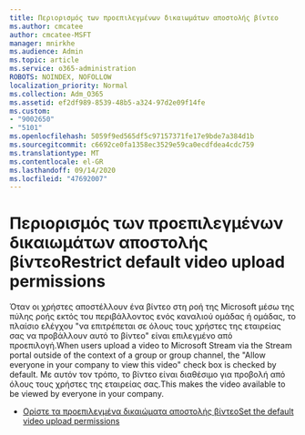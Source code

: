 ```yaml
---
title: Περιορισμός των προεπιλεγμένων δικαιωμάτων αποστολής βίντεο
ms.author: cmcatee
author: cmcatee-MSFT
manager: mnirkhe
ms.audience: Admin
ms.topic: article
ms.service: o365-administration
ROBOTS: NOINDEX, NOFOLLOW
localization_priority: Normal
ms.collection: Adm_O365
ms.assetid: ef2df989-8539-48b5-a324-97d2e09f14fe
ms.custom:
- "9002650"
- "5101"
ms.openlocfilehash: 5059f9ed565df5c97157371fe17e9bde7a384d1b
ms.sourcegitcommit: c6692ce0fa1358ec3529e59ca0ecdfdea4cdc759
ms.translationtype: MT
ms.contentlocale: el-GR
ms.lasthandoff: 09/14/2020
ms.locfileid: "47692007"
---
```

# <a name="restrict-default-video-upload-permissions"></a><span data-ttu-id="a0d75-102">Περιορισμός των προεπιλεγμένων δικαιωμάτων αποστολής βίντεο</span><span class="sxs-lookup"><span data-stu-id="a0d75-102">Restrict default video upload permissions</span></span>

<span data-ttu-id="a0d75-103">Όταν οι χρήστες αποστέλλουν ένα βίντεο στη ροή της Microsoft μέσω της πύλης ροής εκτός του περιβάλλοντος ενός καναλιού ομάδας ή ομάδας, το πλαίσιο ελέγχου "να επιτρέπεται σε όλους τους χρήστες της εταιρείας σας να προβάλλουν αυτό το βίντεο" είναι επιλεγμένο από προεπιλογή.</span><span class="sxs-lookup"><span data-stu-id="a0d75-103">When users upload a video to Microsoft Stream via the Stream portal outside of the context of a group or group channel, the "Allow everyone in your company to view this video" check box is checked by default.</span></span> <span data-ttu-id="a0d75-104">Με αυτόν τον τρόπο, το βίντεο είναι διαθέσιμο για προβολή από όλους τους χρήστες της εταιρείας σας.</span><span class="sxs-lookup"><span data-stu-id="a0d75-104">This makes the video available to be viewed by everyone in your company.</span></span>

- [<span data-ttu-id="a0d75-105">Ορίστε τα προεπιλεγμένα δικαιώματα αποστολής βίντεο</span><span class="sxs-lookup"><span data-stu-id="a0d75-105">Set the default video upload permissions</span></span>](https://docs.microsoft.com/stream/default-video-permissions)
